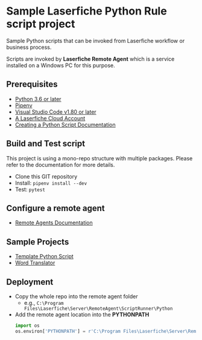 # Sample Laserfiche Python Rule script project

Sample Python scripts that can be invoked from Laserfiche workflow or business process.

Scripts are invoked by **Laserfiche Remote Agent** which is a service installed on a Windows PC for this purpose.

## Prerequisites

- [Python 3.6 or later](https://www.python.org/downloads/)
- [Pipenv](https://pipenv.pypa.io/en/latest/)
- [Visual Studio Code v1.80 or later](https://code.visualstudio.com/download)
- [A Laserfiche Cloud Account](https://www.laserfiche.com/signon/)
- [Creating a Python Script Documentation](https://doc.laserfiche.com/laserfiche.documentation/en-us/Default.htm#../Subsystems/ProcessAutomation/Content/Resources/Rules/pythonscript.htm?TocPath=Process%2520Automation%257CRules%257CGetting%2520Started%2520With%2520Scripts%257C_____2)

## Build and Test script

This project is using a mono-repo structure with multiple packages. Please refer to the documentation for more details.

- Clone this GIT repository
- Install: `pipenv install --dev`
- Test: `pytest`

## Configure a remote agent

- [Remote Agents Documentation](https://doc.laserfiche.com/laserfiche.documentation/en-us/Default.htm#../Subsystems/ProcessAutomation/Content/Resources/Integrations/Remote-Agents/Remote-Agents.htm?TocPath=Process%2520Automation%257CIntegrations%257CRemote%2520Agents%257C_____0)

## Sample Projects

- [Template Python Script](doc/template/readme.md)
- [Word Translator](doc/word_translator/readme.md)
 
## Deployment
 - Copy the whole repo into the remote agent folder
    - e.g., `C:\Program Files\Laserfiche\Server\RemoteAgent\ScriptRunner\Python`
 - Add the remote agent location into the **PYTHONPATH**
   ```python
   import os
   os.environ['PYTHONPATH'] = r'C:\Program Files\Laserfiche\Server\RemoteAgent\ScriptRunner\Python'
   ```

